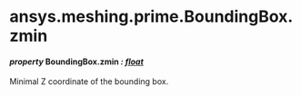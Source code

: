 # ansys.meshing.prime.BoundingBox.zmin



#### *property* BoundingBox.zmin *: [float](https://docs.python.org/3.11/library/functions.html#float)*

Minimal Z coordinate of the bounding box.

<!-- !! processed by numpydoc !! -->
